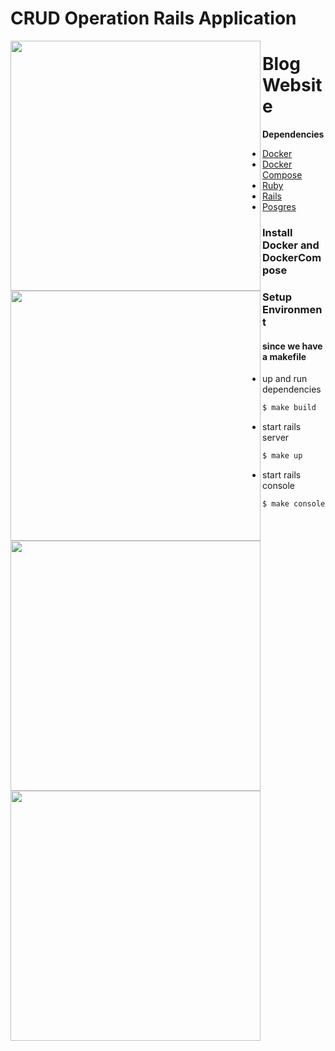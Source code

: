 # CRUD Operation Rails Application

<img src="https://m7madmagdy.github.io/profile/rails%20apps/blogUsersApp.png" width="400" align="left"/>
<img src="https://m7madmagdy.github.io/profile/rails%20apps/eRails.png" width="400" align="left"/>
<img src="https://m7madmagdy.github.io/profile/rails%20apps/nRails.png" width="400" align="left"/>
<img src="https://m7madmagdy.github.io/profile/rails%20apps/blogApi.png" width="400" align="left"/>

# Blog Website

**Dependencies**

- [Docker](https://www.docker.com/)
- [Docker Compose](https://docs.docker.com/compose/install/)
- [Ruby](https://github.com/ruby/ruby)
- [Rails](https://github.com/rails/rails)
- [Posgres](https://www.postgresql.org/about/news/postgresql-13-released-2077/)

### Install Docker and DockerCompose

### Setup Environment

#### since we have a makefile

- up and run dependencies
```sh
$ make build
```

- start rails server
```sh
$ make up
```

- start rails console
```sh
$ make console
```
